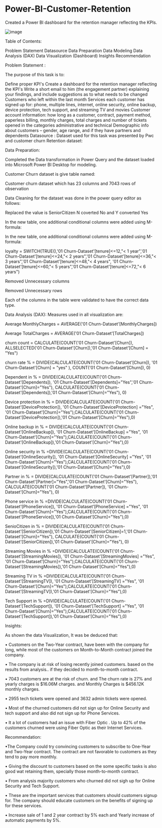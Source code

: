 # Power-BI-Customer-Retention
Created a Power BI dashboard for the retention manager reflecting the KPIs.

![image](https://github.com/Ishansingh438/Power-BI-Customer-Retention/assets/105629591/0f1b82d5-2036-4897-a7d5-9ef2be068c97)

Table of Contents:

Problem Statement
Datasource
Data Preparation
Data Modeling
Data Analysis (DAX)
Data Visualization (Dashboard)
Insights
Recommendation

Problem Statement :

The purpose of this task is to:

Define proper KPI's
Create a dashboard for the retention manager reflecting the KPI's
Write a short email to him (the engagement partner) explaining your findings, and include suggestions as to what needs to be changed
Customers who left within the last month
Services each customer has signed up for: phone, multiple lines, internet, online security, online backup, device protection, tech support, and streaming TV and movies
Customer account information: how long as a customer, contract, payment method, paperless billing, monthly charges, total charges and number of tickets opened in the categories administrative and technical
Demographic info about customers – gender, age range, and if they have partners and dependents
Datasource :
Dataset used for this task was presented by Pwc and customer churn Retention dataset:

Data Preparation:

Completed the Data transformation in Power Query and the dataset loaded into Microsoft Power BI Desktop for modeling.

Customer Churn dataset is give table named:

Customer churn dataset which has 23 columns and 7043 rows of observation

Data Cleaning for the dataset was done in the power query editor as follows:

Replaced the value is SeniorCitizen N coverted No and Y converted Yes

In the new table, one additional conditional columns were added using M-formula:

In the new table, one additional conditional columns were added using M-formula:

loyalty = SWITCH(TRUE(),'01 Churn-Dataset'[tenure]<=12,"< 1 year",'01 Churn-Dataset'[tenure]<=24,"< 2 years",'01 Churn-Dataset'[tenure]<=36,"< 3 years",'01 Churn-Dataset'[tenure]<=48,"< 4 years", '01 Churn-Dataset'[tenure]<=60,"< 5 years",'01 Churn-Dataset'[tenure]<=72,"< 6 years")

Removed Unnecessary columns

Removed Unnecessary rows

Each of the columns in the table were validated to have the correct data type.

Data Analysis (DAX):
Measures used in all visualization are:

Average MonthlyCharges = AVERAGE('01 Churn-Dataset'[MonthlyCharges])

Average TotalCharges = AVERAGE('01 Churn-Dataset'[TotalCharges])

churn count = CALCULATE(COUNT('01 Churn-Dataset'[Churn]), ALLSELECTED('01 Churn-Dataset'[Churn]),'01 Churn-Dataset'[Churn] = "Yes")

churn rate % = DIVIDE(CALCULATE(COUNT('01 Churn-Dataset'[Churn]), '01 Churn-Dataset'[Churn] = "yes" ), COUNT('01 Churn-Dataset'[Churn]), 0)

Dependent in % = DIVIDE(CALCULATE(COUNT('01 Churn-Dataset'[Dependents]), '01 Churn-Dataset'[Dependents]="Yes",'01 Churn-Dataset'[Churn]="Yes"), CALCULATE(COUNT('01 Churn-Dataset'[Dependents]),'01 Churn-Dataset'[Churn]="Yes"), 0)

Device protection in % = DIVIDE(CALCULATE(COUNT('01 Churn-Dataset'[DeviceProtection]), '01 Churn-Dataset'[DeviceProtection] ="Yes", '01 Churn-Dataset'[Churn]="Yes"),CALCULATE(COUNT('01 Churn-Dataset'[DeviceProtection]),'01 Churn-Dataset'[Churn]="Yes"),0)

Online backup in % = DIVIDE(CALCULATE(COUNT('01 Churn-Dataset'[OnlineBackup]), '01 Churn-Dataset'[OnlineBackup] ="Yes", '01 Churn-Dataset'[Churn]="Yes"),CALCULATE(COUNT('01 Churn-Dataset'[OnlineBackup]),'01 Churn-Dataset'[Churn]="Yes"),0)

Online security in % =DIVIDE(CALCULATE(COUNT('01 Churn-Dataset'[OnlineSecurity]), '01 Churn-Dataset'[OnlineSecurity] ="Yes", '01 Churn-Dataset'[Churn]="Yes"),CALCULATE(COUNT('01 Churn-Dataset'[OnlineSecurity]),'01 Churn-Dataset'[Churn]="Yes"),0)

Partner in % = DIVIDE(CALCULATE(COUNT('01 Churn-Dataset'[Partner]),'01 Churn-Dataset'[Partner]="Yes",'01 Churn-Dataset'[Churn]="Yes"), CALCULATE(COUNT('01 Churn-Dataset'[Partner]), '01 Churn-Dataset'[Churn]="Yes"), 0)

Phone service in % =DIVIDE(CALCULATE(COUNT('01 Churn-Dataset'[PhoneService]), '01 Churn-Dataset'[PhoneService] ="Yes", '01 Churn-Dataset'[Churn]="Yes"),CALCULATE(COUNT('01 Churn-Dataset'[PhoneService]),'01 Churn-Dataset'[Churn]="Yes"),0)

SenioCitizen in % = DIVIDE(CALCULATE(COUNT('01 Churn-Dataset'[SeniorCitizen]),'01 Churn-Dataset'[SeniorCitizen]=1,'01 Churn-Dataset'[Churn]="Yes"), CALCULATE(COUNT('01 Churn-Dataset'[SeniorCitizen]),'01 Churn-Dataset'[Churn]="Yes"), 0)

Streaming Movies in % =DIVIDE(CALCULATE(COUNT('01 Churn-Dataset'[StreamingMovies]), '01 Churn-Dataset'[StreamingMovies] ="Yes", '01 Churn-Dataset'[Churn]="Yes"),CALCULATE(COUNT('01 Churn-Dataset'[StreamingMovies]),'01 Churn-Dataset'[Churn]="Yes"),0)

Streaming TV in % =DIVIDE(CALCULATE(COUNT('01 Churn-Dataset'[StreamingTV]), '01 Churn-Dataset'[StreamingTV] ="Yes", '01 Churn-Dataset'[Churn]="Yes"),CALCULATE(COUNT('01 Churn-Dataset'[StreamingTV]),'01 Churn-Dataset'[Churn]="Yes"),0)

Tech Support in % =DIVIDE(CALCULATE(COUNT('01 Churn-Dataset'[TechSupport]), '01 Churn-Dataset'[TechSupport] ="Yes", '01 Churn-Dataset'[Churn]="Yes"),CALCULATE(COUNT('01 Churn-Dataset'[TechSupport]),'01 Churn-Dataset'[Churn]="Yes"),0)

Insights:

As shown the data Visualization, It was be deduced that:

• Customers on the Two-Year contract, have been with the company for long, while most of the customers on Month-to-Month contract joined the company.

• The company is at risk of losing recently joined customers. based on the results from analysis.. if they decided to month-to-month contract.

• 7043 customers are at the risk of churn. and The churn rate is 27% and yearly charges is $16.06M charges. and Monthly Charges is $456.12K monthly charges.

• 2955 tech tickets were opened and 3632 admin tickets were opened.

• Most of the churned customers did not sign up for Online Security and tech support and also did not sign up for Phone Services.

• It a lot of customers had an issue with Fiber Optic . Up to 42% of the customers churned were using Fiber Optic as their Internet Services.

Recommendation:

 •The Company could try convincing customers to subscribe to One-Year and Two-Year contract. The contract are not favorable to customers as they tend to pay more monthly.

• Giving the discount to customers based on the some specific tasks is also good wat retaining them, specially those month-to-month contract.

• From analysis majority customers who churned did not sigh up for Online Security and Tech Support. 

• These are the important services that customers should customers signup for. The company should educate customers on the benefits of signing up for these services.

• Increase sale of 1 and 2 year contract by 5% each and Yearly increase of automatic payments by 5%.
